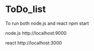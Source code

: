# ToDo_list
To run both node.js and react
npm start

node.js
http://localhost:9000

react
http://localhost:3000
